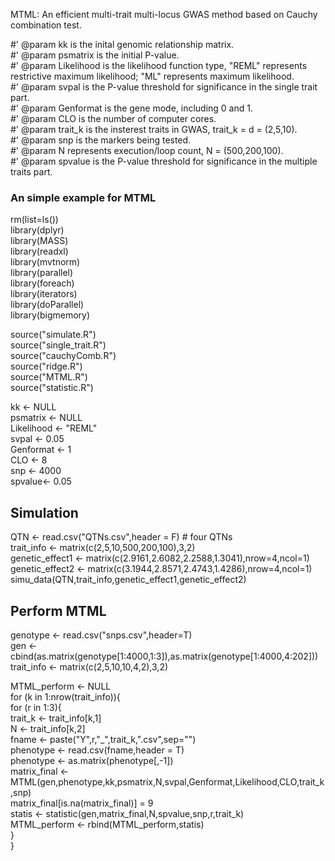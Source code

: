 MTML: An efficient multi-trait multi-locus GWAS method based on Cauchy combination test.           

#' @param kk is the inital genomic relationship matrix.           
#' @param psmatrix is the initial P-value.           
#' @param Likelihood is the likelihood function type, "REML" represents restrictive maximum likelihood; "ML" represents maximum likelihood.           
#' @param svpal is the P-value threshold for significance in the single trait part.           
#' @param Genformat is the gene mode, including 0 and 1.           
#' @param CLO is the number of computer cores.           
#' @param trait_k is the insterest traits in GWAS, trait_k = d = (2,5,10).           
#' @param snp is the markers being tested.           
#' @param N represents execution/loop count, N = (500,200,100).           
#' @param spvalue is the P-value threshold for significance in the multiple traits part.           

### An simple example for MTML ###           

rm(list=ls())     
library(dplyr)         
library(MASS)         
library(readxl)           
library(mvtnorm)           
library(parallel)           
library(foreach)           
library(iterators)           
library(doParallel)           
library(bigmemory)           

source("simulate.R")           
source("single_trait.R")           
source("cauchyComb.R")           
source("ridge.R")           
source("MTML.R")           
source("statistic.R")           

kk <- NULL                 
psmatrix <- NULL           
Likelihood <- "REML"       
svpal <- 0.05              
Genformat <- 1             
CLO <- 8                   
snp <- 4000   
spvalue<- 0.05                  


## Simulation           

QTN <- read.csv("QTNs.csv",header = F)  # four QTNs           
trait_info <- matrix(c(2,5,10,500,200,100),3,2)            
genetic_effect1 <- matrix(c(2.9161,2.6082,2.2588,1.3041),nrow=4,ncol=1)            
genetic_effect2 <- matrix(c(3.1944,2.8571,2.4743,1.4286),nrow=4,ncol=1)           
simu_data(QTN,trait_info,genetic_effect1,genetic_effect2)           


## Perform MTML            
         
genotype <- read.csv("snps.csv",header=T)           
gen <- cbind(as.matrix(genotype[1:4000,1:3]),as.matrix(genotype[1:4000,4:202]))           
trait_info <- matrix(c(2,5,10,10,4,2),3,2)           

MTML_perform <- NULL           
for (k in 1:nrow(trait_info)){           
  for (r in 1:3){           
    trait_k <- trait_info[k,1]           
    N <- trait_info[k,2]           
    fname <- paste("Y",r,"_",trait_k,".csv",sep="")           
    phenotype <- read.csv(fname,header = T)           
    phenotype <- as.matrix(phenotype[,-1])           
    matrix_final <- MTML(gen,phenotype,kk,psmatrix,N,svpal,Genformat,Likelihood,CLO,trait_k,snp)           
    matrix_final[is.na(matrix_final)] = 9                   
    statis <- statistic(gen,matrix_final,N,spvalue,snp,r,trait_k)           
	MTML_perform <- rbind(MTML_perform,statis)           
  }           
}           
